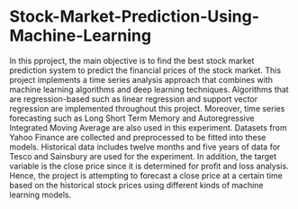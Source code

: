 # Stock-Market-Prediction-Using-Machine-Learning

In this pproject, the main objective is to find the best stock market prediction system to predict the financial
prices of the stock market. This project implements a time series analysis approach that combines with
machine learning algorithms and deep learning techniques. Algorithms that are regression-based such as
linear regression and support vector regression are implemented throughout this project. Moreover, time
series forecasting such as Long Short Term Memory and Autoregressive Integrated Moving Average are
also used in this experiment. Datasets from Yahoo Finance are collected and preprocessed to be fitted into
these models. Historical data includes twelve months and five years of data for Tesco and Sainsbury are
used for the experiment. In addition, the target variable is the close price since it is determined for profit
and loss analysis. Hence, the project is attempting to forecast a close price at a certain time based on the
historical stock prices using different kinds of machine learning models.
